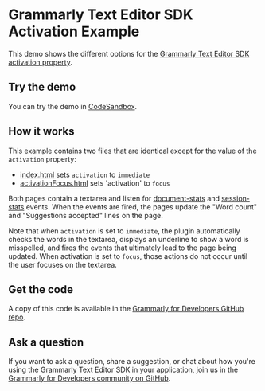 # Grammarly Text Editor SDK Activation Example

This demo shows the different options for the [Grammarly Text Editor SDK](https://developer.grammarly.com/) [activation property](https://developer.grammarly.com/docs/v2.x/api/editor-sdk/editorconfig#activation).

## Try the demo

You can try the demo in [CodeSandbox](https://codesandbox.io/s/github/grammarly/grammarly-for-developers/tree/main/examples/editor-sdk-activation?file=/public/index.html).

## How it works

This example contains two files that are identical except for the value of the `activation` property:
- [index.html](./public/index.html) sets `activation` to `immediate`
- [activationFocus.html](./public/activationFocus.html) sets 'activation' to `focus`

Both pages contain a textarea and listen for [document-stats](https://developer.grammarly.com/docs/api/editor-sdk/grammarlyeditorpluginelementeventmap#document-stats) and [session-stats](https://developer.grammarly.com/docs/api/editor-sdk/grammarlyeditorpluginelementeventmap#session-stats) events. When the events are fired, the pages update the "Word count" and "Suggestions accepted" lines on the page.

Note that when `activation` is set to `immediate`, the plugin automatically checks the words in the textarea, displays an underline to show a word is misspelled, and fires the events that ultimately lead to the page being updated. When activation is set to `focus`, those actions do not occur until the user focuses on the textarea.

## Get the code

A copy of this code is available in the [Grammarly for Developers GitHub repo](https://github.com/grammarly/grammarly-for-developers/tree/main/examples/editor-sdk-activation).

## Ask a question

If you want to ask a question, share a suggestion, or chat about how you're using the Grammarly Text Editor SDK in your application, join us in the [Grammarly for Developers community on GitHub](https://github.com/grammarly/grammarly-for-developers/discussions).

